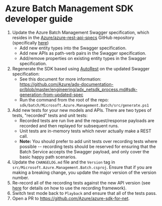 # Azure Batch Management SDK developer guide

1. Update the Azure Batch Management Swagger specification, which resides in the [Azure/azure-rest-api-specs](https://github.com/Azure/azure-rest-api-specs) GitHub repository (specifically [here](https://github.com/Azure/azure-rest-api-specs/tree/master/specification/batch/resource-manager))
    * Add new entity types into the Swagger specification.
    * Add new APIs as path-verb pairs in the Swagger specification.
    * Add/remove properties on existing entity types in the Swagger specification.
2. Regenerate the SDK based using [AutoRest](https://github.com/Azure/autorest) on the updated Swagger specification:
    * See this document for more information: https://github.com/Azure/adx-documentation-pr/blob/master/engineering/adx_netsdk_process.md#sdk-generation-from-updated-spec
    * Run the command from the root of the repo: `sdk/batch/Microsoft.Azure.Management.Batch/src/generate.ps1` 
3. Add new tests for your new models and APIs. There are two types of tests, "recorded" tests and unit tests:
    * Recorded tests are run live and the request/response payloads are recorded and then replayed for subsequent runs.
    * Unit tests are in-memory tests which never actually make a REST call.
    * **Note:** You should prefer to add unit tests over recording tests where possible -- recording tests should be reserved for ensuring that the Batch Service accepts the Swagger payload, and only cover the basic happy path scenarios.
4. Update the `CHANGELOG.md` file and the `Version` tag in `src/Microsoft.Azure.Management.Batch.csproj`. Ensure that if you are making a breaking change, you update the major version of the version number.
5. Re-record all of the recording tests against the new API version (see [here](https://github.com/Azure/azure-sdk-for-net/blob/master/doc/dev/Using-Azure-TestFramework.md) for details on how to use the recording framework).
6. Switch test mode back to `Playback` and ensure that all of the tests pass.
7. Open a PR to https://github.com/Azure/azure-sdk-for-net.
